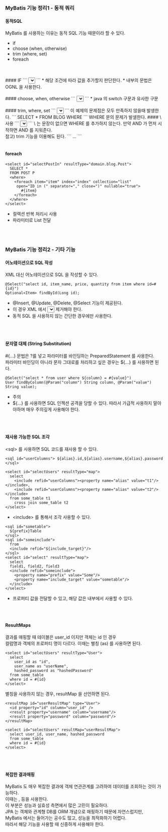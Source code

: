 ### MyBatis 기능 정리1 - 동적 쿼리

#### 동적SQL
MyBatis 를 사용하는 이유는 동적 SQL 기능 때문이라 할 수 있다.
* if
* choose (when, otherwise)
* trim (where, set)
* foreach
<br>
<br>
#### IF
```
<select id="findActiveBlogWithTitleLike" resultType="Blog">
  SELECT * FROM BLOG
  WHERE state = ‘ACTIVE’
  <if test="title != null">
    AND title like #{title}
  </if>
</select>
```
* 해당 조건에 따라 값을 추가할지 판단한다.
* 내부의 문법은 OGNL 을 사용한다.
<br>
<br>
#### choose, when, otherwise
```
<select id="findActiveBlogLike" resultType="Blog">
  SELECT * FROM BLOG WHERE state = ‘ACTIVE’
  <choose>
    <when test="title != null">
      AND title like #{title}
    </when>
    <when test="author != null and author.name != null">
      AND author_name like #{author.name}
    </when>
    <otherwise>
      AND featured = 1
    </otherwise>
  </choose>
</select>
```
* java 의 switch 구문과 유사한 구문
<br>
<br>
#### trim, where, set
```
<select id="findActiveBlogLike" resultType="Blog">
  SELECT * FROM BLOG
  WHERE
  <if test="state != null">
    state = #{state}
  </if>
  <if test="title != null">
    AND title like #{title}
  </if>
  <if test="author != null and author.name != null">
    AND author_name like #{author.name}
  </if>
</select>
```
이 예제의 문제점은 모두 만족하지 않을때 발생한다.
```
SELECT * FROM BLOG
WHERE
```
WHERE 문의 문제가 발샐한다.
#### \<where> 사용
```
<select id="findActiveBlogLike" resultType="Blog">
  SELECT * FROM BLOG
  <where>
    <if test="state != null">
      state = #{state}
    </if>
    <if test="title != null">
      AND title like #{title}
    </if>
    <if test="author != null and author.name != null">
      AND author_name like #{author.name}
    </if>
  </where>
</select>
```
\<where> 는 문장이 없으면 WHERE 를 추가하지 않는다. 만약 AND 가 먼저 시작하면 AND 를 지워준다.
<br>
참고) trim 기능을 이용해도 된다.
```
<trim prefix="WHERE" prefixOverrides="AND |OR ">
 ...
</trim>
```
<br>
<br>

#### foreach
```
<select id="selectPostIn" resultType="domain.blog.Post">
  SELECT *
  FROM POST P
  <where>
    <foreach item="item" index="index" collection="list"
     open="ID in (" separator="," close=")" nullable="true">
       #{item}
    </foreach>
  </where>
</select>
```
* 컬렉션 반복 처리시 사용
* 파라미터로 List 전달

<br>
<br>

### MyBatis 기능 정리2 - 기타 기능

#### 어노테이션으로 SQL 작성
XML 대신 어노테이션으로 SQL 을 작성할 수 있다.
```
@Select("select id, item_name, price, quantity from item where id=#{id}")
Optional<Item> findById(Long id);
```
* @Insert, @Update, @Delete, @Select 기능이 제공된다.
* 이 경우 XML 에서 <select if="findById">...</select> 제거해야 한다.
* 동적 SQL 을 사용하지 않는 간단한 경우에만 사용한다.

<br>
<br>

#### 문자열 대체 (String Substitution)
#{...} 문법은 ?를 넣고 파라미터를 바인딩하는 PreparedStatement 를 사용한다.<br>
파라미터 바인딩이 아니라 문자 그대로를 처리하고 싶은 경우는 ${...} 를 사용하면 된다.
```
@Select("select * from user where ${column} = #{value}")
User findByColumn(@Param("column") String column, @Param("value") String value);
```
* 주의
* ${...} 를 사용하면 SQL 인젝션 공격을 당할 수 있다. 따라서 가급적 사용하지 말아야하며 매우 주의깊게 사용해야 한다.

<br>
<br>

#### 재사용 가능한 SQL 조각
\<sql> 를 사용하면 SQL 코드를 재사용 할 수 있다.
```
<sql id="userColumns"> ${alias}.id,${alias}.username,${alias}.password </sql>
```
```
<select id="selectUsers" resultType="map">
  select
    <include refid="userColumns"><property name="alias" value="t1"/></include>,
    <include refid="userColumns"><property name="alias" value="t2"/></include>
  from some_table t1
    cross join some_table t2
</select>
```
* \<include> 를 통해서 <sql> 조각 사용할 수 있다.
```
<sql id="sometable">
  ${prefix}Table
</sql>
<sql id="someinclude">
  from
  <include refid="${include_target}"/>
</sql>
<select id="select" resultType="map">
  select
  field1, field2, field3
  <include refid="someinclude">
    <property name="prefix" value="Some"/>
    <property name="include_target" value="sometable"/>
  </include>
</select>
```
* 프로퍼티 값을 전달할 수 있고, 해당 값은 내부에서 사용할 수 있다.

<br>
<br>

#### ResultMaps
결과를 매핑할 때 테이블은 user_id 이지만 객체는 id 인 경우<br>
컬럼명과 객체의 프로퍼티 명이 다르다. 이때는 별칭 (as) 를 사용하면 된다.
```
<select id="selectUsers" resultType="User">
  select
    user_id as "id",
    user_name as "userName",
    hashed_password as "hashedPassword"
  from some_table
  where id = #{id}
</select>
```
별칭을 사용하지 않는 경우, resultMap 을 선언하면 된다.
```
<resultMap id="userResultMap" type="User">
  <id property="id" column="user_id" />
  <result property="username" column="username"/>
  <result property="password" column="password"/>
</resultMap>

<select id="selectUsers" resultMap="userResultMap">
  select user_id, user_name, hashed_password
  from some_table
  where id = #{id}
</select>
```

<br>
<br>

#### 복잡한 결과매핑
MyBatis 도 매우 복잡한 결과에 객체 연관관계를 고려하여 데이터를 조회하는 것이 가능하다.<br>
이때는 <association>, <collection> 등을 사용한다.<br>
이 부분은 성능과 실효성 측면에서 많은 고민이 필요하다.<br>
JPA 는 객체와 관계형 DB를 ORM 개념으로 매핑하기 때문에 자연스럽지만,<br>
MyBatis 에서는 들어가는 공수도 많고, 성능을 최적화하기 어렵다.<br>
따라서 해당 기능을 사용할 때 신중하게 사용해야 한다.